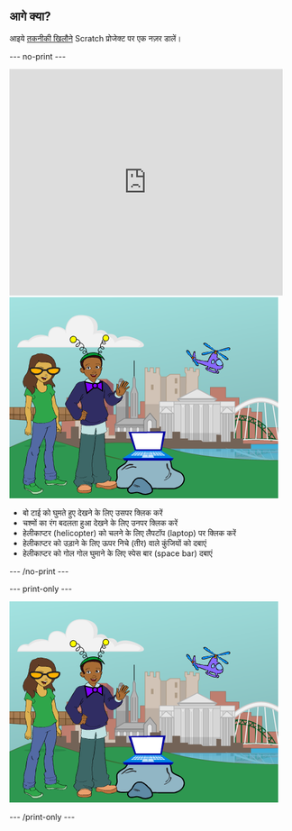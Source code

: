 ## आगे क्या?

आइये [तकनीकी खिलौने](https://projects.raspberrypi.org/en/projects/tech-toys) Scratch प्रोजेक्ट पर एक नज़र डालें।

--- no-print ---

<div class="scratch-preview">
  <iframe allowtransparency="true" width="485" height="402" src="https://scratch.mit.edu/projects/embed/301514002/?autostart=false" frameborder="0" scrolling="no"></iframe>
  <img src="images/toys-final.png">
</div>

+ बो टाई को घुमते हुए देखने के लिए उसपर क्लिक करें
+ चश्मों का रंग बदलता हुआ देखने के लिए उनपर क्लिक करें
+ हेलीकाप्टर (helicopter) को चलने के लिए लैपटॉप (laptop) पर क्लिक करें
+ हेलीकाप्टर को उड़ाने के लिए ऊपर निचे (तीर) वाले कुंजियों को दबाएं
+ हेलीकाप्टर को गोल गोल घुमाने के लिए स्पेस बार (space bar) दबाएं

--- /no-print ---

--- print-only ---

![complete project](images/toys-final.png)

--- /print-only ---